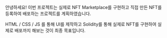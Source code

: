 안녕하세요!
이번 프로젝트는 실제로 NFT Marketplace를 구현하고 직접 만든 NFT를 등록하여 배포하는 프로젝트를 계획하였습니다.

HTML / CSS / JS 를 통해 UI를 제작하고
Solidity를 통해 실제로 NFT를 구현하여 실제로 배포까지 해보는 것이 최종 목표입니다.